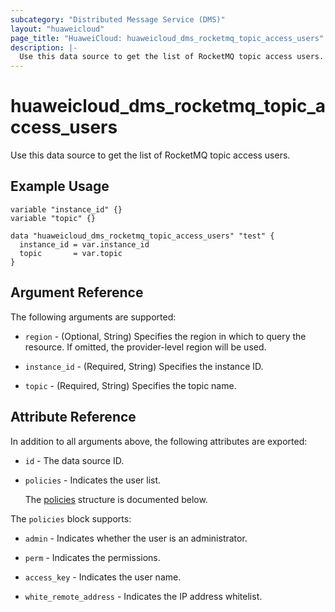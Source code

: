```yaml
---
subcategory: "Distributed Message Service (DMS)"
layout: "huaweicloud"
page_title: "HuaweiCloud: huaweicloud_dms_rocketmq_topic_access_users"
description: |-
  Use this data source to get the list of RocketMQ topic access users.
---
```


# huaweicloud_dms_rocketmq_topic_access_users

Use this data source to get the list of RocketMQ topic access users.

## Example Usage

```hcl
variable "instance_id" {}
variable "topic" {}

data "huaweicloud_dms_rocketmq_topic_access_users" "test" {
  instance_id = var.instance_id
  topic       = var.topic
}
```

## Argument Reference

The following arguments are supported:

* `region` - (Optional, String) Specifies the region in which to query the resource.
  If omitted, the provider-level region will be used.

* `instance_id` - (Required, String) Specifies the instance ID.

* `topic` - (Required, String) Specifies the topic name.

## Attribute Reference

In addition to all arguments above, the following attributes are exported:

* `id` - The data source ID.

* `policies` - Indicates the user list.

  The [policies](#policies_struct) structure is documented below.

<a name="policies_struct"></a>
The `policies` block supports:

* `admin` - Indicates whether the user is an administrator.

* `perm` - Indicates the permissions.

* `access_key` - Indicates the user name.

* `white_remote_address` - Indicates the IP address whitelist.
